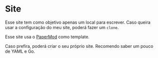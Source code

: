 # Site

Esse site tem como objetivo apenas um local para escrever.
Caso queira usar a configuração do meu site, poderá fazer um `clone`.

Esse site usa o [PaperMod](https://github.com/adityatelange/hugo-PaperMod) como template.

Caso prefira, poderá criar o seu próprio site. Recomendo saber um pouco de YAML e Go.

